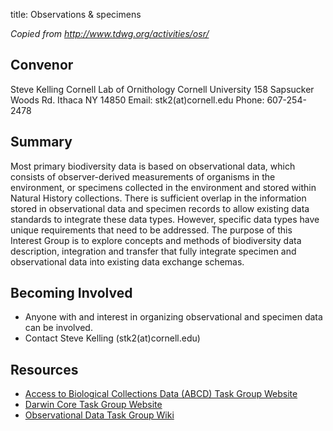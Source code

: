 title: Observations & specimens

_Copied from <http://www.tdwg.org/activities/osr/>_

## Convenor

Steve Kelling
Cornell Lab of Ornithology
Cornell University
158 Sapsucker Woods Rd.
Ithaca NY 14850
Email: stk2(at)cornell.edu
Phone: 607-254-2478

## Summary

Most primary biodiversity data is based on observational data, which consists of observer-derived measurements of organisms in the environment, or specimens collected in the environment and stored within Natural History collections. There is sufficient overlap in the information stored in observational data and specimen records to allow existing data standards to integrate these data types. However, specific data types have unique requirements that need to be addressed. The purpose of this Interest Group is to explore concepts and methods of biodiversity data description, integration and transfer that fully integrate specimen and observational data into existing data exchange schemas.

## Becoming Involved

* Anyone with and interest in organizing observational and specimen data can be involved.
* Contact Steve Kelling (stk2(at)cornell.edu)

## Resources

* [Access to Biological Collections Data (ABCD) Task Group Website](http://www.tdwg.org/activities/abcd/)
* [Darwin Core Task Group Website](http://www.tdwg.org/activities/darwincore/)
* [Observational Data Task Group Wiki](http://wiki.tdwg.org/Observational/)
